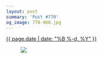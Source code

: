 ```yaml
---
layout: post
summary: 'Post #770'
og_image: 770-960.jpg
---
```


<p>
 <time>
  <a href="/770">
   {{ page.date | date: "%B %-d, %Y" }}
  </a>
 </time>
 <a href="/770">
  <figure data-taken="7/28/2018">
   <img sizes="(min-width: 700px) 50vw, calc(100vw - 2rem)" src="{{ site.assets_url }}/770-480.jpg" srcset="{{ site.assets_url }}/770-240.jpg 240w, {{ site.assets_url }}/770-480.jpg 480w, {{ site.assets_url }}/770-720.jpg 720w, {{ site.assets_url }}/770-960.jpg 960w"/>
  </figure>
 </a>
</p>

